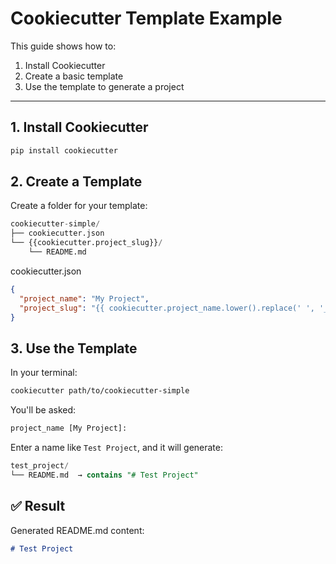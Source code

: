 # Cookiecutter Template Example

This guide shows how to:

1. Install Cookiecutter
2. Create a basic template
3. Use the template to generate a project

---

## 1. Install Cookiecutter

```bash
pip install cookiecutter
```

## 2. Create a Template

Create a folder for your template:

```sql
cookiecutter-simple/
├── cookiecutter.json
└── {{cookiecutter.project_slug}}/
    └── README.md
```

cookiecutter.json

```json
{
  "project_name": "My Project",
  "project_slug": "{{ cookiecutter.project_name.lower().replace(' ', '_') }}"
}
```

## 3. Use the Template

In your terminal:

```bash
cookiecutter path/to/cookiecutter-simple
```

You'll be asked:

```bash
project_name [My Project]:
```

Enter a name like `Test Project`, and it will generate:

```sql
test_project/
└── README.md  → contains "# Test Project"
```

## ✅ Result

Generated README.md content:

```md
# Test Project
```
